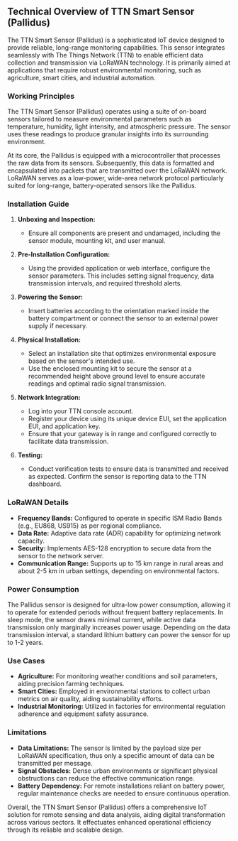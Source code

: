 ## Technical Overview of TTN Smart Sensor (Pallidus)

The TTN Smart Sensor (Pallidus) is a sophisticated IoT device designed to provide reliable, long-range monitoring capabilities. This sensor integrates seamlessly with The Things Network (TTN) to enable efficient data collection and transmission via LoRaWAN technology. It is primarily aimed at applications that require robust environmental monitoring, such as agriculture, smart cities, and industrial automation.

### Working Principles

The TTN Smart Sensor (Pallidus) operates using a suite of on-board sensors tailored to measure environmental parameters such as temperature, humidity, light intensity, and atmospheric pressure. The sensor uses these readings to produce granular insights into its surrounding environment.

At its core, the Pallidus is equipped with a microcontroller that processes the raw data from its sensors. Subsequently, this data is formatted and encapsulated into packets that are transmitted over the LoRaWAN network. LoRaWAN serves as a low-power, wide-area network protocol particularly suited for long-range, battery-operated sensors like the Pallidus.

### Installation Guide

1. **Unboxing and Inspection:**
   - Ensure all components are present and undamaged, including the sensor module, mounting kit, and user manual.

2. **Pre-Installation Configuration:**
   - Using the provided application or web interface, configure the sensor parameters. This includes setting signal frequency, data transmission intervals, and required threshold alerts.
  
3. **Powering the Sensor:**
   - Insert batteries according to the orientation marked inside the battery compartment or connect the sensor to an external power supply if necessary.

4. **Physical Installation:**
   - Select an installation site that optimizes environmental exposure based on the sensor's intended use. 
   - Use the enclosed mounting kit to secure the sensor at a recommended height above ground level to ensure accurate readings and optimal radio signal transmission.
  
5. **Network Integration:**
   - Log into your TTN console account.
   - Register your device using its unique device EUI, set the application EUI, and application key.
   - Ensure that your gateway is in range and configured correctly to facilitate data transmission.

6. **Testing:**
   - Conduct verification tests to ensure data is transmitted and received as expected. Confirm the sensor is reporting data to the TTN dashboard.

### LoRaWAN Details

- **Frequency Bands:** Configured to operate in specific ISM Radio Bands (e.g., EU868, US915) as per regional compliance.
- **Data Rate:** Adaptive data rate (ADR) capability for optimizing network capacity.
- **Security:** Implements AES-128 encryption to secure data from the sensor to the network server.
- **Communication Range:** Supports up to 15 km range in rural areas and about 2-5 km in urban settings, depending on environmental factors.

### Power Consumption

The Pallidus sensor is designed for ultra-low power consumption, allowing it to operate for extended periods without frequent battery replacements. In sleep mode, the sensor draws minimal current, while active data transmission only marginally increases power usage. Depending on the data transmission interval, a standard lithium battery can power the sensor for up to 1-2 years.

### Use Cases

- **Agriculture:** For monitoring weather conditions and soil parameters, aiding precision farming techniques.
- **Smart Cities:** Employed in environmental stations to collect urban metrics on air quality, aiding sustainability efforts.
- **Industrial Monitoring:** Utilized in factories for environmental regulation adherence and equipment safety assurance.

### Limitations

- **Data Limitations:** The sensor is limited by the payload size per LoRaWAN specification, thus only a specific amount of data can be transmitted per message.
- **Signal Obstacles:** Dense urban environments or significant physical obstructions can reduce the effective communication range.
- **Battery Dependency:** For remote installations reliant on battery power, regular maintenance checks are needed to ensure continuous operation.

Overall, the TTN Smart Sensor (Pallidus) offers a comprehensive IoT solution for remote sensing and data analysis, aiding digital transformation across various sectors. It effectuates enhanced operational efficiency through its reliable and scalable design.